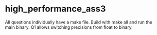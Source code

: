 # high_performance_ass3
All questions individually have a make file. Build with make all and run the main binary. Q1 allows switching precisions from float to binary. 
